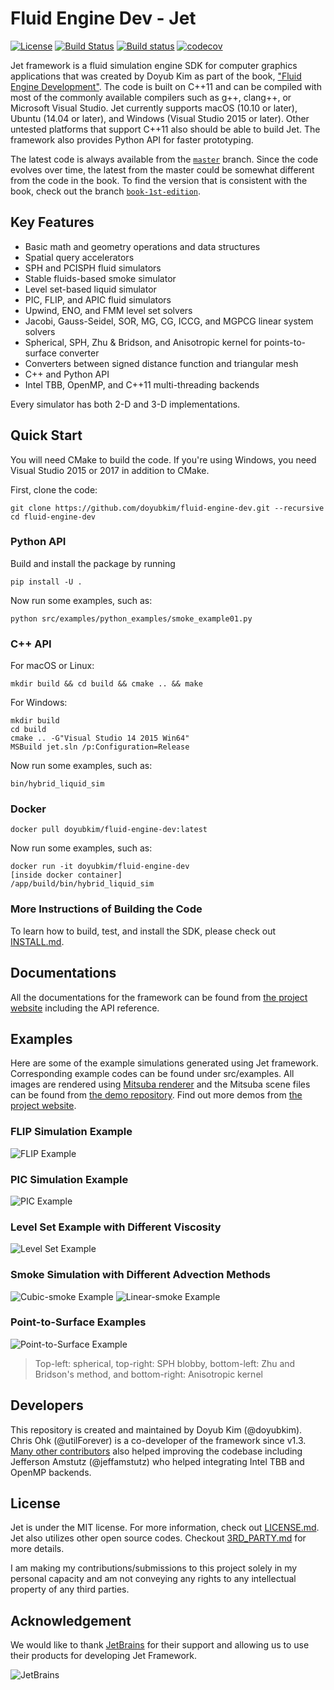 # Fluid Engine Dev - Jet

[![License](http://img.shields.io/:license-mit-blue.svg)](LICENSE.md) [![Build Status](https://travis-ci.org/doyubkim/fluid-engine-dev.svg?branch=master)](https://travis-ci.org/doyubkim/fluid-engine-dev/branches) [![Build status](https://ci.appveyor.com/api/projects/status/kulihlhy43vbwou6/branch/master?svg=true)](https://ci.appveyor.com/project/doyubkim/fluid-engine-dev/branch/master) [![codecov](https://codecov.io/gh/doyubkim/fluid-engine-dev/branch/master/graph/badge.svg)](https://codecov.io/gh/doyubkim/fluid-engine-dev)

Jet framework is a fluid simulation engine SDK for computer graphics applications that was created by Doyub Kim as part of the book, ["Fluid Engine Development"](https://www.crcpress.com/Fluid-Engine-Development/Kim/p/book/9781498719926). The code is built on C++11 and can be compiled with most of the commonly available compilers such as g++, clang++, or Microsoft Visual Studio. Jet currently supports macOS (10.10 or later), Ubuntu (14.04 or later), and Windows (Visual Studio 2015 or later). Other untested platforms that support C++11 also should be able to build Jet. The framework also provides Python API for faster prototyping.

The latest code is always available from the [`master`](https://github.com/doyubkim/fluid-engine-dev/tree/master) branch. Since the code evolves over time, the latest from the master could be somewhat different from the code in the book. To find the version that is consistent with the book, check out the branch [`book-1st-edition`](https://github.com/doyubkim/fluid-engine-dev/tree/book-1st-edition).

## Key Features
* Basic math and geometry operations and data structures
* Spatial query accelerators
* SPH and PCISPH fluid simulators
* Stable fluids-based smoke simulator
* Level set-based liquid simulator
* PIC, FLIP, and APIC fluid simulators
* Upwind, ENO, and FMM level set solvers
* Jacobi, Gauss-Seidel, SOR, MG, CG, ICCG, and MGPCG linear system solvers
* Spherical, SPH, Zhu & Bridson, and Anisotropic kernel for points-to-surface converter
* Converters between signed distance function and triangular mesh
* C++ and Python API
* Intel TBB, OpenMP, and C++11 multi-threading backends

Every simulator has both 2-D and 3-D implementations.

## Quick Start

You will need CMake to build the code. If you're using Windows, you need Visual Studio 2015 or 2017 in addition to CMake.

First, clone the code:

```
git clone https://github.com/doyubkim/fluid-engine-dev.git --recursive
cd fluid-engine-dev
```

### Python API

Build and install the package by running

```
pip install -U .
```

Now run some examples, such as:

```
python src/examples/python_examples/smoke_example01.py
```

### C++ API

For macOS or Linux:

```
mkdir build && cd build && cmake .. && make
```

For Windows:

```
mkdir build
cd build
cmake .. -G"Visual Studio 14 2015 Win64"
MSBuild jet.sln /p:Configuration=Release
```

Now run some examples, such as:

```
bin/hybrid_liquid_sim
```

### Docker

```
docker pull doyubkim/fluid-engine-dev:latest
```

Now run some examples, such as:

```
docker run -it doyubkim/fluid-engine-dev
[inside docker container]
/app/build/bin/hybrid_liquid_sim
```


### More Instructions of Building the Code

To learn how to build, test, and install the SDK, please check out [INSTALL.md](https://github.com/doyubkim/fluid-engine-dev/blob/master/INSTALL.md).

## Documentations

All the documentations for the framework can be found from [the project website](http://fluidenginedevelopment.org/documentation/) including the API reference.

## Examples

Here are some of the example simulations generated using Jet framework. Corresponding example codes can be found under src/examples. All images are rendered using [Mitsuba renderer](https://www.mitsuba-renderer.org/) and the Mitsuba scene files can be found from [the demo repository](https://github.com/doyubkim/fluid-engine-dev-demo/). Find out more demos from [the project website](http://fluidenginedevelopment.org/examples/).

### FLIP Simulation Example

![FLIP Example](https://github.com/doyubkim/fluid-engine-dev/raw/master/doc/img/flip_dam_breaking.png "FLIP Example")

### PIC Simulation Example

![PIC Example](https://github.com/doyubkim/fluid-engine-dev/raw/master/doc/img/pic_dam_breaking.png "PIC Example")

### Level Set Example with Different Viscosity

![Level Set Example](https://github.com/doyubkim/fluid-engine-dev/raw/master/doc/img/ls_bunny_drop.png "Level Set Example ")

### Smoke Simulation with Different Advection Methods

![Cubic-smoke Example](https://github.com/doyubkim/fluid-engine-dev/raw/master/doc/img/smoke_cubic.png "Cubic-smoke Example")
![Linear-smoke Example](https://github.com/doyubkim/fluid-engine-dev/raw/master/doc/img/smoke_linear.png "Linear-smoke Example")

### Point-to-Surface Examples

![Point-to-Surface Example](https://github.com/doyubkim/fluid-engine-dev/raw/master/doc/img/point_to_surface.png "Point-to-Surface Example")

> Top-left: spherical, top-right: SPH blobby, bottom-left: Zhu and Bridson's method, and bottom-right: Anisotropic kernel

## Developers

This repository is created and maintained by Doyub Kim (@doyubkim). Chris Ohk (@utilForever) is a co-developer of the framework since v1.3. [Many other contributors](https://github.com/doyubkim/fluid-engine-dev/graphs/contributors) also helped improving the codebase including Jefferson Amstutz (@jeffamstutz) who helped integrating Intel TBB and OpenMP backends.

## License

Jet is under the MIT license. For more information, check out [LICENSE.md](https://github.com/doyubkim/fluid-engine-dev/blob/master/LICENSE.md). Jet also utilizes other open source codes. Checkout [3RD_PARTY.md](https://github.com/doyubkim/fluid-engine-dev/blob/master/3RD_PARTY.md) for more details.

I am making my contributions/submissions to this project solely in my personal capacity and am not conveying any rights to any intellectual property of any third parties.

## Acknowledgement

We would like to thank [JetBrains](https://www.jetbrains.com/) for their support and allowing us to use their products for developing Jet Framework.

![JetBrains](doc/img/jetbrains.svg)
